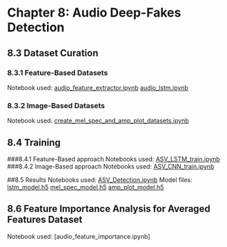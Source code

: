 # Chapter 8: Audio Deep-Fakes Detection

## 8.3 Dataset Curation
### 8.3.1 Feature-Based Datasets
Notebook used: [audio_feature_extractor.ipynb](Audio%20Deep-Fakes%20Detection/audio_feature_extractor.ipynb)
               [audio_lstm.ipynb](Audio%20Deep-Fakes%20Detection/audio_lstm.ipynb)
### 8.3.2 Image-Based Datasets 
Notebook used: [create_mel_spec_and_amp_plot_datasets.ipynb](Audio%20Deep-Fakes%20Detection/create_mel_spec_and_amp_plot_datasets.ipynb)

## 8.4 Training 
###8.4.1 Feature-Based approach
Notebooks used: [ASV_LSTM_train.ipynb](Audio%20Deep-Fakes%20Detection/ASV_LSTM_train.ipynb)
###8.4.2 Image-Based approach 
Notebooks used: [ASV_CNN_train.ipynb](Audio%20Deep-Fakes%20Detection/ASV_CNN_train.ipynb)

##8.5 Results 
Notebooks used: [ASV_Detection.ipynb](Audio%20Deep-Fakes%20Detection/ASV_Detection.ipynb)
Model files: [lstm_model.h5](Audio%20Deep-Fakes%20Detection/lstm_model.h5)
             [mel_spec_model.h5](Audio%20Deep-Fakes%20Detection/mel_spec_model.h5)
             [amp_plot_model.h5](Audio%20Deep-Fakes%20Detection/amp_plot_model.h5)

## 8.6 Feature Importance Analysis for Averaged Features Dataset
Notebook used: [audio_feature_importance.ipynb]
